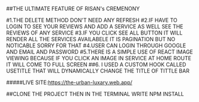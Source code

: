 ##THE ULTIMATE FEATURE OF RISAN's CREMENONY

#1.THE DELETE METHOD DON'T NEED ANY REFRESH
#2.IF HAVE TO LOGIN TO SEE YOUR REVIEWS AND ADD A SERVICE AS WELL SEE THE REVIEWS OF ANY SERVICE
#3.IF YOU CLICK SEE ALL BUTTON IT WILL RENDER ALL THE SERVICES AVAILABELE IT IS PAGINATION BUT NO NOTICABLE SORRY FOR THAT 
#4.USER CAN LOGIN THROUGH GOOGLE AND EMAIL AND PASSWORD
#5.THERE IS A SIMPLE USE OF REACT IMAGE VIEWING BECAUSE IF YOU CLICK AN IMAGE IN SERVICE AT HOME ROUTE IT WILL COME TO FULL SCREEN
##6. I USED A CUSTOM HOOK CALLED USETITLE THAT WILL DYNAMICALLY CHANGE THE TITLE OF TITTLE BAR


#####LIVE SITE:https://the-urban-luxary.web.app/

##CLONE THE PROJECT THEN IN THE TERMINAL WRITE 
NPM INSTALL 
